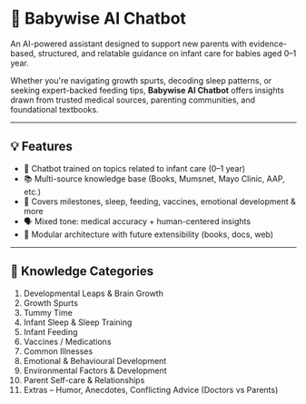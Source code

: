 # 👶 Babywise AI Chatbot

An AI-powered assistant designed to support new parents with evidence-based, structured, and relatable guidance on infant care for babies aged 0–1 year.

Whether you're navigating growth spurts, decoding sleep patterns, or seeking expert-backed feeding tips, **Babywise AI Chatbot** offers insights drawn from trusted medical sources, parenting communities, and foundational textbooks.

---

## 💡 Features

- 🤖 Chatbot trained on topics related to infant care (0–1 year)
- 📚 Multi-source knowledge base (Books, Mumsnet, Mayo Clinic, AAP, etc.)
- 🧠 Covers milestones, sleep, feeding, vaccines, emotional development & more
- 🗣️ Mixed tone: medical accuracy + human-centered insights
- 🧩 Modular architecture with future extensibility (books, docs, web)

---

## 🧠 Knowledge Categories

1. Developmental Leaps & Brain Growth  
2. Growth Spurts  
3. Tummy Time  
4. Infant Sleep & Sleep Training  
5. Infant Feeding  
6. Vaccines / Medications  
7. Common Illnesses  
8. Emotional & Behavioural Development  
9. Environmental Factors & Development  
10. Parent Self-care & Relationships  
11. Extras – Humor, Anecdotes, Conflicting Advice (Doctors vs Parents)
